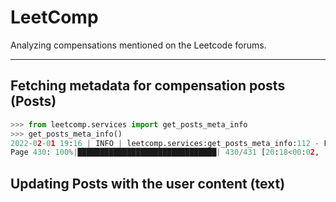 # LeetComp

Analyzing compensations mentioned on the Leetcode forums.

---

## Fetching metadata for compensation posts (Posts)

```python
>>> from leetcomp.services import get_posts_meta_info
>>> get_posts_meta_info()
2022-02-01 19:16 | INFO | leetcomp.services:get_posts_meta_info:112 - Found 6462 posts(431 pages)
Page 430: 100%|███████████████████████████████| 430/431 [20:18<00:02,  2.66s/it, slept_for=0.811]
```

## Updating Posts with the user content (text)
